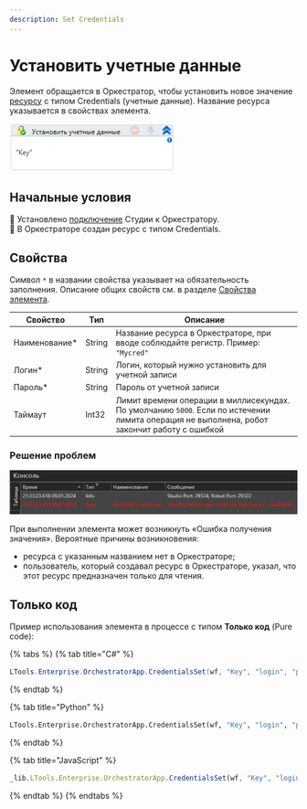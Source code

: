 ```yaml
---
description: Set Credentials
---
```

# Установить учетные данные

Элемент обращается в Оркестратор, чтобы установить новое значение [ресурсу](https://docs.primo-rpa.ru/primo-rpa/orchestrator/basics/assets) с типом Credentials (учетные данные). Название ресурса указывается в свойствах элемента.

![Элемент «Установить учетные данные»](<../../../../.gitbook/assets/image (342).png>)

## Начальные условия

:small_blue_diamond: Установлено [подключение](https://docs.primo-rpa.ru/primo-rpa/primo-studio/settings#orkestrator) Студии к Оркестратору.\
:small_blue_diamond: В Оркестраторе создан ресурс с типом Credentials. 


## Свойства
Символ `*` в названии свойства указывает на обязательность заполнения. Описание общих свойств см. в разделе [Свойства элемента](https://docs.primo-rpa.ru/primo-rpa/primo-studio/process/elements#svoistva-elementa).

| Свойство       | Тип    | Описание                                                                                                     |
| -------------- | ------ | ------------------------------------------------------------------------------------------------------------ |
| Наименование\* | String | Название ресурса в Оркестраторе, при вводе соблюдайте регистр. Пример: `"Mycred"`                                      |
| Логин\*        | String | Логин, который нужно установить для учетной записи                                       |
| Пароль\*       | String | Пароль от учетной записи                                                                |
| Таймаут        | Int32  | Лимит времени операции в миллисекундах. По умолчанию `5000`. Если по истечении лимита операция не выполнена, робот закончит работу с ошибкой |


### Решение проблем

![](<../../../../.gitbook/assets1/set-asset-error-in-studio.png>)

При выполнении элемента может возникнуть «Ошибка получения значения». Вероятные причины возникновения:
* ресурса с указанным названием нет в Оркестраторе;
* пользователь, который создавал ресурс в Оркестраторе, указал, что этот ресурс предназначен только для чтения.



## Только код
Пример использования элемента в процессе с типом **Только код** (Pure code):

{% tabs %}
{% tab title="C#" %}
```csharp
LTools.Enterprise.OrchestratorApp.CredentialsSet(wf, "Key", "login", "password");
```
{% endtab %}

{% tab title="Python" %}
```python
LTools.Enterprise.OrchestratorApp.CredentialsSet(wf, "Key", "login", "password")
```
{% endtab %}

{% tab title="JavaScript" %}
```javascript
_lib.LTools.Enterprise.OrchestratorApp.CredentialsSet(wf, "Key", "login", "password");
```
{% endtab %}
{% endtabs %}
